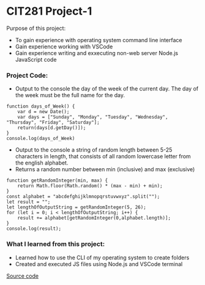 # CIT281 Project-1

Purpose of this project: 
- To gain experience with operating system command line interface 
- Gain experience working with VSCode
- Gain experience writing and exxecuting non-web server Node.js JavaScript code 

### Project Code:
- Output to the console the day of the week of the current day. The day of the week must be the full name for the day.
```
function days_of_Week() {
    var d = new Date();
    var days = ["Sunday", "Monday", "Tuesday", "Wednesday", "Thursday", "Friday", "Saturday"];
    return(days[d.getDay()]);
}
console.log(days_of_Week)
```

- Output to the console a string of random length between 5-25 characters in length, that consists of all random lowercase letter from the english alphabet. 
- Returns a random number between min (inclusive) and max (exclusive)
``` 
function getRandomInteger(min, max) {
    return Math.floor(Math.random() * (max - min) + min);
}
const alphabet = "abcdefghijklmnopqrstuvwxyz".split("");
let result = "";
let lengthOfOutputString = getRandomInteger(5, 26);
for (let i = 0; i < lengthOfOutputString; i++) {
    result += alphabet[getRandomInteger(0,alphabet.length)];
}
console.log(result);
```

### What I learned from this project:
- Learned how to use the CLI of my operating system to create folders 
- Created and executed JS files using Node.js and VSCode terminal


[Source code](https://ruichen11.github.io/Ruichen11.CIT-Minor/)
